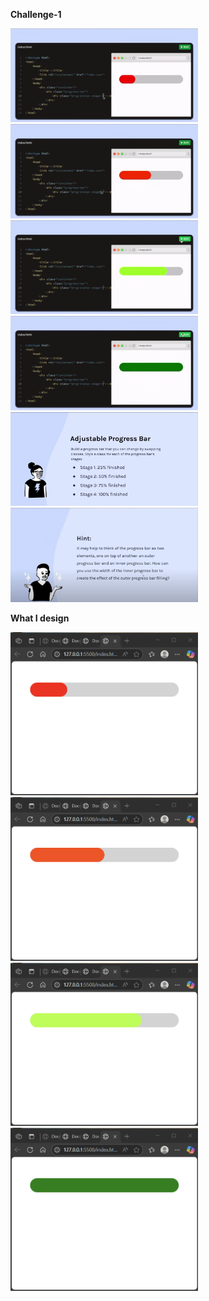 **Challenge-1**
<p align="left">
  <img src="images/1.png" width="300" />
  <img src="images/2.png" width="300" />
  <img src="images/3.png" width="300" />
  <img src="images/4.png" width="300" />
  <img src="images/5.png" width="300" />
  <img src="images/6.png" width="300" />
</p>


**What I design**
<p align="left">
  <img src="images/7.png" width="300" />
  <img src="images/8.png" width="300" />
  <img src="images/9.png" width="300" />
  <img src="images/10.png" width="300" />
</p>

